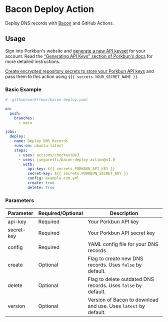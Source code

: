 # Bacon Deploy Action

Deploy DNS records with [Bacon](https://github.com/jungaretti/bacon) and GitHub Actions.

## Usage

Sign into Porkbun's website and [generate a new API keyset](https://porkbun.com/account/api) for your account. Read the ["Generating API Keys" section of Porkbun's docs](https://kb.porkbun.com/article/190-getting-started-with-the-porkbun-dns-api) for more detailed instructions.

[Create encrypted repository secrets to store your Porkbun API keys](https://docs.github.com/en/actions/security-guides/encrypted-secrets#creating-encrypted-secrets-for-a-repository) and pass them to this action using `${{ secrets.YOUR_SECRET_NAME }}`.

### Basic Example

```yaml
# .github/workflows/bacon-deploy.yaml

on:
  push:
    branches:
      - main

jobs:
  deploy:
    name: Deploy DNS Records
    runs-on: ubuntu-latest
    steps:
      - uses: actions/checkout@v3
      - uses: jungaretti/bacon-deploy-action@v1.0
        with:
          api-key: ${{ secrets.PORKBUN_API_KEY }}
          secret-key: ${{ secrets.PORKBUN_SECRET_KEY }}
          config: example-com.yml
          create: true
          delete: true
```

### Parameters

| Parameter  | Required/Optional | Description                                                     |
| ---------- | ----------------- | --------------------------------------------------------------- |
| api-key    | Required          | Your Porkbun API key                                            |
| secret-key | Required          | Your Porkbun API secret key                                     |
| config     | Required          | YAML config file for your DNS records                           |
| create     | Optional          | Flag to create new DNS records. Uses `false` by default.        |
| delete     | Optional          | Flag to delete outdated DNS records. Uses `false` by default.   |
| version    | Optional          | Version of Bacon to download and use. Uses `latest` by default. |
